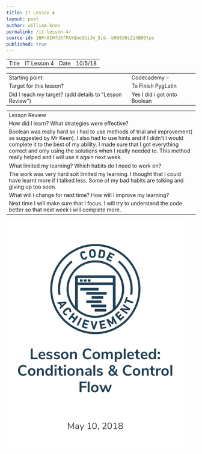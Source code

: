 ```yaml
---
title: IT Lesson 4
layout: post
author: william.knox
permalink: /it-lesson-4/
source-id: 16PrAIHfUSfPAYQooQbiJm_5iG--b9OEd0iZihBD9tps
published: true
---
```

<table>
  <tr>
    <td>Title</td>
    <td>IT Lesson 4</td>
    <td>Date</td>
    <td>10/5/18</td>
  </tr>
</table>


<table>
  <tr>
    <td>Starting point:</td>
    <td>Codecademy -</td>
  </tr>
  <tr>
    <td>Target for this lesson?</td>
    <td>To Finish PygLatin</td>
  </tr>
  <tr>
    <td>Did I reach my target? 
(add details to "Lesson Review")</td>
    <td> Yes I did i got onto Boolean</td>
  </tr>
</table>


<table>
  <tr>
    <td>Lesson Review</td>
  </tr>
  <tr>
    <td>How did I learn? What strategies were effective? </td>
  </tr>
  <tr>
    <td>Boolean was really hard so i had to use methods of trial and improvement( as suggested by Mr Keen).  I also had to use hints and if I didn't I would complete it to the best of my ability. I made sure that I got everything correct and only using the solutions when I really needed to. This method really helped and I will use it again next week.</td>
  </tr>
  <tr>
    <td>What limited my learning? Which habits do I need to work on? </td>
  </tr>
  <tr>
    <td> The work was very hard soit limited my learning. I thought that I could have learnt more if I talked less. Some of my bad habits are talking and giving up too soon.</td>
  </tr>
  <tr>
    <td>What will I change for next time? How will I improve my learning?</td>
  </tr>
  <tr>
    <td>Next time I will make sure that I focus. I will try to understand the code better so that next week i will complete more.</td>
  </tr>
</table>
<img src = "/images/0654B41C-DC00-4159-BF49-D555A4ABA365.jpeg">


